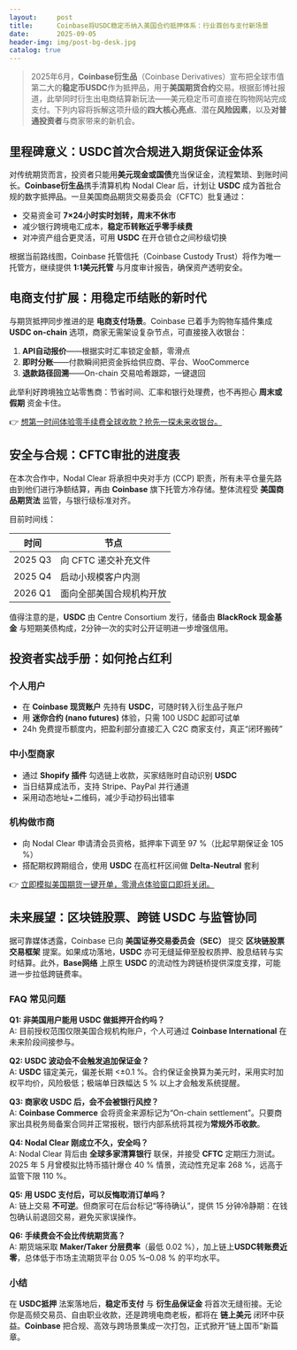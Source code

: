 ```yaml
---
layout:     post
title:      Coinbase将USDC稳定币纳入美国合约抵押体系：行业首创与支付新场景
date:       2025-09-05
header-img: img/post-bg-desk.jpg
catalog: true
---
```


> 2025年6月，**Coinbase衍生品**（Coinbase Derivatives）宣布把全球市值第二大的**稳定币USDC**作为抵押品，用于**美国期货合约**交易。根据彭博社报道，此举同时衍生出电商结算新玩法——美元稳定币可直接在购物网站完成支付。下列内容将拆解这项升级的**四大核心亮点**、潜在**风险因素**，以及**对普通投资者**与商家带来的新机会。

## 里程碑意义：USDC首次合规进入期货保证金体系

对传统期货而言，投资者只能用**美元现金或国债**充当保证金，流程繁琐、到账时间长。**Coinbase衍生品**携手清算机构 Nodal Clear 后，计划让 **USDC** 成为首批合规的数字抵押品。一旦美国商品期货交易委员会（CFTC）批复通过：

- 交易资金可 **7×24小时实时划转，周末不休市**  
- 减少银行跨境电汇成本，**稳定币转账近乎零手续费**  
- 对冲资产组合更灵活，可用 **USDC** 在开仓锁仓之间秒级切换

根据当前路线图，Coinbase 托管信托（Coinbase Custody Trust）将作为唯一托管方，继续提供 **1:1美元托管** 与月度审计报告，确保资产透明安全。

## 电商支付扩展：用稳定币结账的新时代

与期货抵押同步推进的是 **电商支付场景**。Coinbase 已着手为购物车插件集成 **USDC on-chain** 选项，商家无需架设复杂节点，可直接接入收银台：

1. **API自动报价**——根据实时汇率锁定金额，零滑点  
2. **即时分账**——付款瞬间把资金拆给供应商、平台、WooCommerce  
3. **退款路径回溯**——On-chain 交易哈希跟踪，一键退回

此举利好跨境独立站零售商：节省时间、汇率和银行处理费，也不再担心 **周末或假期** 资金卡住。

👉 [想第一时间体验零手续费全球收款？抢先一探未来收银台。](https://okxdog.com/)

## 安全与合规：CFTC审批的进度表

在本次合作中，Nodal Clear 将承担中央对手方 (CCP) 职责，所有未平仓量先路由到他们进行净额结算，再由 **Coinbase** 旗下托管方冷存储。整体流程受 **美国商品期货法** 监管，与银行级标准对齐。

目前时间线：

| 时间 | 节点 |
|---|---|
| 2025 Q3 | 向 CFTC 递交补充文件 |
| 2025 Q4 | 启动小规模客户内测 |
| 2026 Q1 | 面向全部美国合规机构开放 |

值得注意的是，**USDC** 由 Centre Consortium 发行，储备由 **BlackRock 现金基金** 与短期美债构成，2分钟一次的实时公开证明进一步增强信用。

## 投资者实战手册：如何抢占红利

### 个人用户
- 在 **Coinbase 现货账户** 先持有 **USDC**，可随时转入衍生品子账户  
- 用 **迷你合约 (nano futures)** 体验，只需 100 USDC 起即可试单  
- 24h 免费提币额度内，把盈利部分直接汇入 C2C 商家支付，真正“闭环搬砖”

### 中小型商家  
- 通过 **Shopify 插件** 勾选链上收款，买家结账时自动识别 **USDC**  
- 当日结算成法币，支持 Stripe、PayPal 并行通道  
- 采用动态地址+二维码，减少手动抄码出错率

### 机构做市商  
- 向 Nodal Clear 申请清会员资格，抵押率下调至 97 %（比起早期保证金 105 %）  
- 搭配期权跨期组合，使用 **USDC** 在高杠杆区间做 **Delta-Neutral** 套利

👉 [立即模拟美国期货一键开单，零滑点体验窗口即将关闭。](https://okxdog.com/)

## 未来展望：区块链股票、跨链 USDC 与监管协同

据可靠媒体透露，Coinbase 已向 **美国证券交易委员会（SEC）** 提交 **区块链股票交易框架** 提案。如果成功落地，**USDC** 亦可无缝延伸至股权质押、股息结转与实时结算。此外，**Base网络** 上原生 **USDC** 的流动性为跨链桥提供深度支撑，可能进一步拉低跨链费率。

### FAQ 常见问题

**Q1: 非美国用户能用 USDC 做抵押开合约吗？**  
A: 目前授权范围仅限美国合规机构账户，个人可通过 **Coinbase International** 在未来阶段间接参与。

**Q2: USDC 波动会不会触发追加保证金？**  
A: **USDC** 锚定美元，偏差长期 <±0.1 %。合约保证金换算为美元时，采用实时加权平均价，风险极低；极端单日跌幅达 5 % 以上才会触发系统提醒。

**Q3: 商家收 USDC 后，会不会被银行风控？**  
A: **Coinbase Commerce** 会将资金来源标记为“On-chain settlement”。只要商家出具税务局备案合同并正常报税，银行内部系统将其视为**常规外币收款**。

**Q4: Nodal Clear 刚成立不久，安全吗？**  
A: Nodal Clear 背后由 **全球多家清算银行** 联保，并接受 **CFTC** 定期压力测试。2025 年 5 月曾模拟比特币插针爆仓 40 % 情景，流动性充足率 268 %，远高于监管下限 110 %。

**Q5: 用 USDC 支付后，可以反悔取消订单吗？**  
A: 链上交易 **不可逆**。但商家可在后台标记“等待确认”，提供 15 分钟冷静期：在钱包确认前退回交易，避免买家误操作。

**Q6: 手续费会不会比传统期货高？**  
A: 期货端采取 **Maker/Taker 分层费率**（最低 0.02 %），加上链上**USDC转账费近零**，总体低于市场主流期货平台 0.05 %–0.08 % 的平均水平。

### 小结

在 **USDC抵押** 法案落地后，**稳定币支付** 与 **衍生品保证金** 将首次无缝衔接。无论你是高频交易员、自由职业收款，还是跨境电商老板，都将在 **链上美元** 闭环中获益。**Coinbase** 把合规、高效与跨场景集成一次打包，正式掀开“链上国币”新篇章。